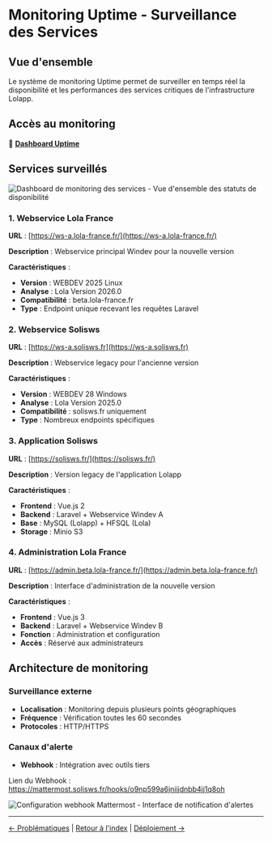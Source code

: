 # Monitoring Uptime - Surveillance des Services

## Vue d'ensemble

Le système de monitoring Uptime permet de surveiller en temps réel la disponibilité et les performances des services critiques de l'infrastructure Lolapp.

## Accès au monitoring

🔗 [**Dashboard Uptime**](https://uptime.lola-france.fr/status/solis)

## Services surveillés

![Dashboard de monitoring des services - Vue d'ensemble des statuts de disponibilité](https://imgur.com/epCyW6p.png)

### 1. Webservice Lola France

**URL** : [https://ws-a.lola-france.fr/](https://ws-a.lola-france.fr/)

**Description** : Webservice principal Windev pour la nouvelle version

**Caractéristiques** :
- **Version** : WEBDEV 2025 Linux
- **Analyse** : Lola Version 2026.0
- **Compatibilité** : beta.lola-france.fr
- **Type** : Endpoint unique recevant les requêtes Laravel

### 2. Webservice Solisws

**URL** : [https://ws-a.solisws.fr](https://ws-a.solisws.fr)

**Description** : Webservice legacy pour l'ancienne version

**Caractéristiques** :
- **Version** : WEBDEV 28 Windows
- **Analyse** : Lola Version 2025.0
- **Compatibilité** : solisws.fr uniquement
- **Type** : Nombreux endpoints spécifiques

### 3. Application Solisws

**URL** : [https://solisws.fr/](https://solisws.fr/)

**Description** : Version legacy de l'application Lolapp

**Caractéristiques** :
- **Frontend** : Vue.js 2
- **Backend** : Laravel + Webservice Windev A
- **Base** : MySQL (Lolapp) + HFSQL (Lola)
- **Storage** : Minio S3

### 4. Administration Lola France

**URL** : [https://admin.beta.lola-france.fr/](https://admin.beta.lola-france.fr/)

**Description** : Interface d'administration de la nouvelle version

**Caractéristiques** :
- **Frontend** : Vue.js 3
- **Backend** : Laravel + Webservice Windev B
- **Fonction** : Administration et configuration
- **Accès** : Réservé aux administrateurs

## Architecture de monitoring

### Surveillance externe

- **Localisation** : Monitoring depuis plusieurs points géographiques
- **Fréquence** : Vérification toutes les 60 secondes
- **Protocoles** : HTTP/HTTPS

### Canaux d'alerte

- **Webhook** : Intégration avec outils tiers

Lien du Webhook : https://mattermost.solisws.fr/hooks/o9np599a6jniijdnbb4jj1q8oh

![Configuration webhook Mattermost - Interface de notification d'alertes](https://imgur.com/QNQPeaa.png)

---

[← Problématiques](issues.md) | [Retour à l'index](./) | [Déploiement →](deployment.md)